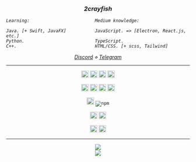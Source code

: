 <div align="center">

</div>

<h3 align="center"><i> 2crayfish </i> </h3>
<p align="center"><i>
 
    Learning:                         Medium knowledge:
    
    Java. [+ Swift, JavaFX]           JavaScript. => [Electron, React.js, etc.]
    Python.                           TypeScript.
    C++.                              HTML/CSS. [+ scss, Tailwind]
 </i> </p>
 
 
 <p align="center"><i><a href="https://discord.com/users/885982488281878658">Discord</a> ⋄ <a href="https://t.me/wqpoy">Telegram</a></i></p>
   
<hr>



<div align="center">
<code><img height="20" src="https://img.shields.io/badge/-c++-%2300599C?style=flat-square&logo=c%2B%2B&logoColor=white"/></code> 
<code><img height="20" src="https://img.shields.io/badge/-Java-%23ED8B00?style=flat-square&logo=java&logoColor=white"/></code> 
<code><img height="20" src="https://img.shields.io/badge/-TypeScript-%23323330?style=flat-square&logo=Typescript&logoColor=blue"/></code> 
<code><img height="20" src="https://img.shields.io/badge/-JavaScript-%23323330?style=flat-square&logo=Javascript&logoColor=%23F7DF1E"/></code> 


<code><img height="20" src="https://img.shields.io/badge/-HTML5-E34F26?style=flat-square&logo=html5&logoColor=white" /></code>
<code><img height="20" src="https://img.shields.io/badge/-CSS-264de4?style=flat-square&logo=CSS&logoColor=white" /></code>
<code><img height="20" src="https://img.shields.io/badge/-React-%2300599C?style=flat-square&logo=react&logoColor=white"/></code>
<code><img height="20" src="https://img.shields.io/badge/-Electron-003545?style=flat-square&logo=electron&logoColor=white"/></code> 


<code><img height="20" src="https://img.shields.io/badge/-Node.js-43853d?style=flat-square&logo=Node.js&logoColor=white"/></code> 
<code><img alt="npm" src="https://img.shields.io/badge/-NPM-CB3837?style=flat-square&logo=npm&logoColor=white" /></code>


<code><img height="20" src="https://img.shields.io/badge/-Visual Studio Code-003545?style=flat-square&logo=visualstudiocode&logoColor=0078d7"/></code> 
<code><img height="20" src="https://img.shields.io/badge/-Neovim-164914?style=flat-square&logo=neovim&logoColor=278423"/></code> 

<code><img height="20" src="https://img.shields.io/badge/-Windows-1c78c9?style=flat-square&logo=windows&logoColor=white"/></code> 
<code><img height="20" src="https://img.shields.io/badge/-Kali Linux-141719?style=flat-square&logo=kalilinux&logoColor=white"/></code> 

</div>
<hr>

<div align="center">

![](https://github-readme-stats.vercel.app/api?username=2crayfish&theme=aura&hide_border=false&include_all_commits=true&count_private=false)<br/>
![](https://github-readme-stats.vercel.app/api/top-langs/?username=2crayfish&theme=aura&hide_border=false&include_all_commits=true&count_private=false&layout=compact)
  
   </div>
  
  
  </p>
  
  

  

